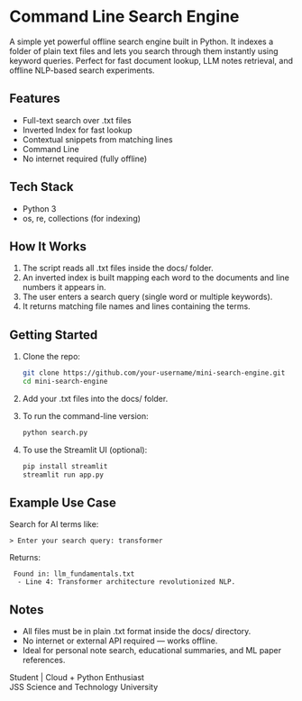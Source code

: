 # Command Line Search Engine 

A simple yet powerful offline search engine built in Python. It indexes a folder of plain text files and lets you search through them instantly using keyword queries. Perfect for fast document lookup, LLM notes retrieval, and offline NLP-based search experiments.

## Features

-  Full-text search over .txt files
-  Inverted Index for fast lookup
-  Contextual snippets from matching lines
-  Command Line 
-  No internet required (fully offline)

## Tech Stack

- Python 3
- os, re, collections (for indexing)


## How It Works

1. The script reads all .txt files inside the docs/ folder.
2. An inverted index is built mapping each word to the documents and line numbers it appears in.
3. The user enters a search query (single word or multiple keywords).
4. It returns matching file names and lines containing the terms.

## Getting Started

1. Clone the repo:
   ```bash
   git clone https://github.com/your-username/mini-search-engine.git
   cd mini-search-engine
   ```

2. Add your .txt files into the docs/ folder.

3. To run the command-line version:
   ```bash
   python search.py
   ```

4. To use the Streamlit UI (optional):
   ```bash
   pip install streamlit
   streamlit run app.py
   ```

## Example Use Case

Search for AI terms like:
```
> Enter your search query: transformer
```
Returns:
```
 Found in: llm_fundamentals.txt
  - Line 4: Transformer architecture revolutionized NLP.
```

## Notes

- All files must be in plain .txt format inside the docs/ directory.
- No internet or external API required — works offline.
- Ideal for personal note search, educational summaries, and ML paper references.


Student | Cloud + Python Enthusiast  
JSS Science and Technology University  

